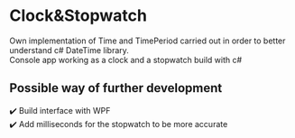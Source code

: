 # Clock&Stopwatch
Own implementation of Time and TimePeriod carried out in order to better understand c# DateTime library.  
Console app working as a clock and a stopwatch build with c#  

## Possible way of further development
:heavy_check_mark: Build interface with WPF  
:heavy_check_mark: Add milliseconds for the stopwatch to be more accurate
